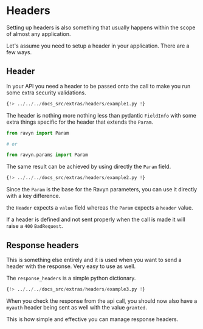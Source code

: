 # Headers

Setting up headers is also something that usually happens within the scope of almost any application.

Let's assume you need to setup a header in your application. There are a few ways.

## Header

In your API you need a header to be passed onto the call to make you run some extra security validations.

```python hl_lines="12-14"
{!> ../../../docs_src/extras/headers/example1.py !}
```

The header is nothing more nothing less than pydantic `FieldInfo` with some extra things specific for the header
that extends the `Param`.

```python
from ravyn import Param

# or

from ravyn.params import Param
```

The same result can be achieved by using directly the `Param` field.

```python hl_lines="12-14"
{!> ../../../docs_src/extras/headers/example2.py !}
```

Since the `Param` is the base for the Ravyn parameters, you can use it directly with a key difference.

the `Header` expects a `value` field whereas the `Param` expects a `header` value.

If a header is defined and not sent properly when the call is made it will raise a `400` `BadRequest`.

## Response headers

This is something else entirely and it is used when you want to send a header with the response. Very easy to use
as well.

The `response_headers` is a simple python dictionary.

```python hl_lines="12"
{!> ../../../docs_src/extras/headers/example3.py !}
```

When you check the response from the api call, you should now also have a `myauth` header being sent as well with the
value `granted`.

This is how simple and effective you can manage response headers.
